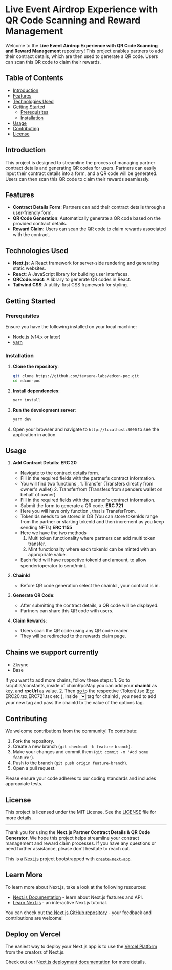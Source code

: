 # Live Event Airdrop Experience with QR Code Scanning and Reward Management 

Welcome to the **Live Event Airdrop Experience with QR Code Scanning and Reward Management** repository! This project enables partners to add their contract details, which are then used to generate a QR code. Users can scan this QR code to claim their rewards.

## Table of Contents

- [Introduction](#introduction)
- [Features](#features)
- [Technologies Used](#technologies-used)
- [Getting Started](#getting-started)
  - [Prerequisites](#prerequisites)
  - [Installation](#installation)
- [Usage](#usage)
- [Contributing](#contributing)
- [License](#license)

## Introduction

This project is designed to streamline the process of managing partner contract details and generating QR codes for users. Partners can easily input their contract details into a form, and a QR code will be generated. Users can then scan this QR code to claim their rewards seamlessly.

## Features

- **Contract Details Form**: Partners can add their contract details through a user-friendly form.
- **QR Code Generation**: Automatically generate a QR code based on the provided contract details.
- **Reward Claim**: Users can scan the QR code to claim rewards associated with the contract.

## Technologies Used

- **Next.js**: A React framework for server-side rendering and generating static websites.
- **React**: A JavaScript library for building user interfaces.
- **QRCode.react**: A library to generate QR codes in React.
- **Tailwind CSS**: A utility-first CSS framework for styling.

## Getting Started

### Prerequisites

Ensure you have the following installed on your local machine:

- [Node.js](https://nodejs.org/en/download/) (v14.x or later)
- [yarn](https://yarnpkg.com/getting-started/install)

### Installation

1. **Clone the repository**:
   ```bash
   git clone https://github.com/tevaera-labs/edcon-poc.git
   cd edcon-poc 
   ```

2. **Install dependencies**:
   ```bash
   yarn install
   ```

3. **Run the development server**:
   ```bash
   yarn dev
   ```

4. Open your browser and navigate to `http://localhost:3000` to see the application in action.

## Usage

1. **Add Contract Details**:
   **ERC 20**
      - Navigate to the contract details form.
      - Fill in the required fields with the partner's contract information.
      - You will find two functions ,
            1. Transfer (Transfers directly from owner's wallet)
            2. Transferfrom (Transfers from spenders wallet on behalf of owner)
      - Fill in the required fields with the partner's contract information.
      - Submit the form to generate a QR code.
   **ERC 721**
      - Here you will have only function , that is TransferFrom.
      - TokenIds needs to be stored in DB (You can store tokenIds range from the partner or starting tokenId and then increment as you keep sending NFTs)
   **ERC 1155**
      - Here we have the two methods 
         1. Multi token functionality where partners can add multi token transfer.
         2. Mint functionality where each tokenId can be minted with an appropriate value.
      - Each field will have respective tokenId and amount, to allow spender/operator to send/mint.

2. **ChainId**
      - Before QR code generation select the chainId , your contract is in.

3. **Generate QR Code**:
   - After submitting the contract details, a QR code will be displayed.
   - Partners can share this QR code with users.

4. **Claim Rewards**:
   - Users scan the QR code using any QR code reader.
   - They will be redirected to the rewards claim page.


## Chains we support currently
   - Zksync
   - Base

   If you want to add more chains, follow these steps:
      1. Go to src/utils/constants, inside of chainRpcMap you can add your **chainId** as key, and **rpcUrl** as value.
      2. Then go to the respective {Token}.tsx (Eg: ERC20.tsx,ERC721.tsx etc ), inside <select></select> tag for chainId , you need to add your new <options></options> tag and pass the chainId to the value of the options tag.  

## Contributing

We welcome contributions from the community! To contribute:

1. Fork the repository.
2. Create a new branch (`git checkout -b feature-branch`).
3. Make your changes and commit them (`git commit -m 'Add some feature'`).
4. Push to the branch (`git push origin feature-branch`).
5. Open a pull request.

Please ensure your code adheres to our coding standards and includes appropriate tests.

## License

This project is licensed under the MIT License. See the [LICENSE](LICENSE) file for more details.

---

Thank you for using the **Next.js Partner Contract Details & QR Code Generator**. We hope this project helps streamline your contract management and reward claim processes. If you have any questions or need further assistance, please don't hesitate to reach out. 


This is a [Next.js](https://nextjs.org/) project bootstrapped with [`create-next-app`](https://github.com/vercel/next.js/tree/canary/packages/create-next-app).

## Learn More

To learn more about Next.js, take a look at the following resources:

- [Next.js Documentation](https://nextjs.org/docs) - learn about Next.js features and API.
- [Learn Next.js](https://nextjs.org/learn) - an interactive Next.js tutorial.

You can check out [the Next.js GitHub repository](https://github.com/vercel/next.js/) - your feedback and contributions are welcome!

## Deploy on Vercel

The easiest way to deploy your Next.js app is to use the [Vercel Platform](https://vercel.com/new?utm_medium=default-template&filter=next.js&utm_source=create-next-app&utm_campaign=create-next-app-readme) from the creators of Next.js.

Check out our [Next.js deployment documentation](https://nextjs.org/docs/deployment) for more details.
